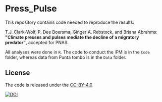 # Press_Pulse

This repository contains code needed to reproduce the results:

T.J. Clark-Wolf, P. Dee Boersma, Ginger A. Rebstock, and Briana Abrahms:
**"Climate presses and pulses mediate the decline of a migratory predator"**,
accepted for PNAS.

All analyses were done in `R`. The code to conduct the IPM is in the `Code` folder, whereas data from Punta tombo is in the `Data` folder.

## License

The code is released under the [CC-BY-4.0](https://opensource.org/licenses/mit-license.php).

[![DOI](https://zenodo.org/badge/437058854.svg)](https://zenodo.org/badge/latestdoi/437058854)
